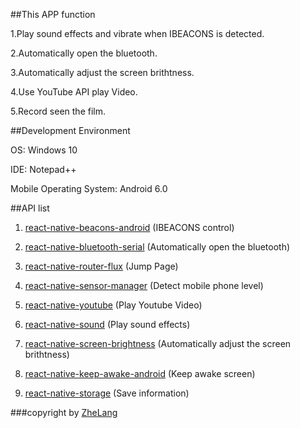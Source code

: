 ##This APP function

 1.Play sound effects and vibrate when IBEACONS is detected.
 
 2.Automatically open the bluetooth.
 
 3.Automatically adjust the screen brithtness.
 
 4.Use YouTube API play Video.
 
 5.Record seen the film.
 
##Development Environment

 OS: Windows 10
 
 IDE: Notepad++
 
 Mobile Operating System: Android 6.0
 
##API list
1. [react-native-beacons-android](https://github.com/mmazzarolo/react-native-beacons-android) (IBEACONS control)
 
2. [react-native-bluetooth-serial](https://github.com/rusel1989/react-native-bluetooth-serial) (Automatically open the bluetooth)
 
3. [react-native-router-flux](https://github.com/aksonov/react-native-router-flux) (Jump Page)
 
4. [react-native-sensor-manager](https://github.com/kprimice/react-native-sensor-manager) (Detect mobile phone level)
 
5. [react-native-youtube](https://github.com/inProgress-team/react-native-youtube) (Play Youtube Video)
 
6. [react-native-sound](https://github.com/zmxv/react-native-sound) (Play sound effects)
 
7. [react-native-screen-brightness](https://github.com/robinpowered/react-native-screen-brightness) (Automatically adjust the screen brithtness)
 
8. [react-native-keep-awake-android](https://github.com/corbt/react-native-keep-awake) (Keep awake screen)
 
9. [react-native-storage](https://github.com/sunnylqm/react-native-storage) (Save information)
 
###copyright by [ZheLang](https://github.com/zhelang)